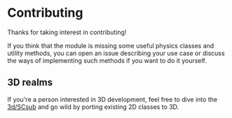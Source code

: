 # Contributing

Thanks for taking interest in contributing!

If you think that the module is missing some useful physics classes and utility
methods, you can open an issue describing your use case or discuss the ways of
implementing such methods if you want to do it yourself.

## 3D realms

If you're a person interested in 3D development, feel free to dive into the
[3d/SCsub](3d/SCsub) and go wild by porting existing 2D classes to 3D.
